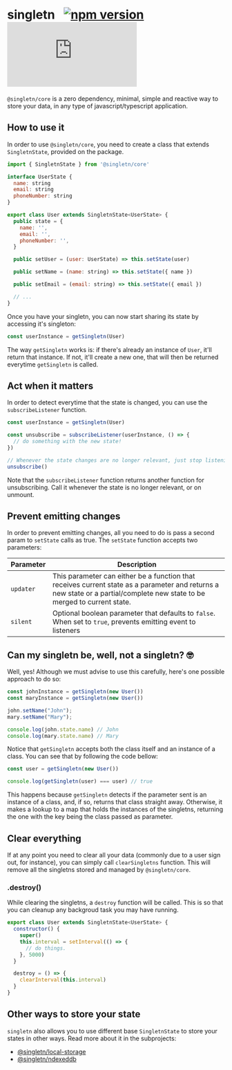 # singletn  &#8194;[![npm version](https://img.shields.io/npm/v/@singletn/core.svg?style=flat)](https://www.npmjs.com/package/@singletn/core) [![gzip size](http://img.badgesize.io/https://unpkg.com/@singletn/core/dist/index.js?compression=gzip&label=gzip)](https://unpkg.com/@singletn/core/dist/index.js)


`@singletn/core` is a zero dependency, minimal, simple and reactive way to store your data, in any type of javascript/typescript application.

## How to use it

In order to use `@singletn/core`, you need to create a class that extends `SingletnState`, provided on the package.

```js
import { SingletnState } from '@singletn/core'

interface UserState {
  name: string
  email: string
  phoneNumber: string
}

export class User extends SingletnState<UserState> {
  public state = {
    name: '',
    email: '',
    phoneNumber: '',
  }

  public setUser = (user: UserState) => this.setState(user)

  public setName = (name: string) => this.setState({ name })

  public setEmail = (email: string) => this.setState({ email })

  // ...
}
```

Once you have your singletn, you can now start sharing its state by accessing it's singleton:

```js
const userInstance = getSingletn(User)
```

The way `getSingletn` works is: if there's already an instance of `User`, it'll return that instance. If not, it'll create a new one, that will then be returned everytime `getSingletn` is called.

## Act when it matters

In order to detect everytime that the state is changed, you can use the `subscribeListener` function.

```js
const userInstance = getSingletn(User)

const unsubscribe = subscribeListener(userInstance, () => {
  // do something with the new state!
})

// Whenever the state changes are no longer relevant, just stop listening
unsubscribe()
```

Note that the `subscribeListener` function returns another function for unsubscribing. Call it whenever the state is no longer relevant, or on unmount.

## Prevent emitting changes

In order to prevent emitting changes, all you need to do is pass a second param to `setState` calls as true. 
The `setState` function accepts two parameters:

| Parameter | Description |
| --------- | ----------- |
| `updater`   | This parameter can either be a function that receives current state as a parameter and returns a new state or a partial/complete new state to be merged to current state. |
| `silent` | Optional boolean parameter that defaults to `false`. When set to `true`, prevents emitting event to listeners |

## Can my singletn be, well, not a singletn? 🤓

Well, yes! Although we must advise to use this carefully, here's one possible approach to do so:

```js
const johnInstance = getSingletn(new User())
const maryInstance = getSingletn(new User())

john.setName("John");
mary.setName("Mary");

console.log(john.state.name) // John
console.log(mary.state.name) // Mary
```

Notice that `getSingletn` accepts both the class itself and an instance of a class. You can see that by following the code bellow:

```js
const user = getSingletn(new User())

console.log(getSingletn(user) === user) // true
```

This happens because `getSingletn` detects if the parameter sent is an instance of a class, and, if so, returns that class straight away. Otherwise, it makes a lookup to a map that holds the instances of the singletns, returning the one with the key being the class passed as parameter. 

## Clear everything

If at any point you need to clear all your data (commonly due to a user sign out, for instance), you can simply call `clearSingletns` function.
This will remove all the singletns stored and managed by `@singletn/core`.

### .destroy()

While clearing the singletns, a `destroy` function will be called. This is so that you can cleanup any backgroud task you may have running.

```js
export class User extends SingletnState<UserState> {
  constructor() {
    super()
    this.interval = setInterval(() => {
      // do things.
    }, 5000)
  }

  destroy = () => {
    clearInterval(this.interval)
  }
}
```

## Other ways to store your state

`singletn` also allows you to use different base `SingletnState` to store your states in other ways. Read more about it in the subprojects:

- [@singletn/local-storage](../local-storage)
- [@singletn/ndexeddb](../indexeddb)
